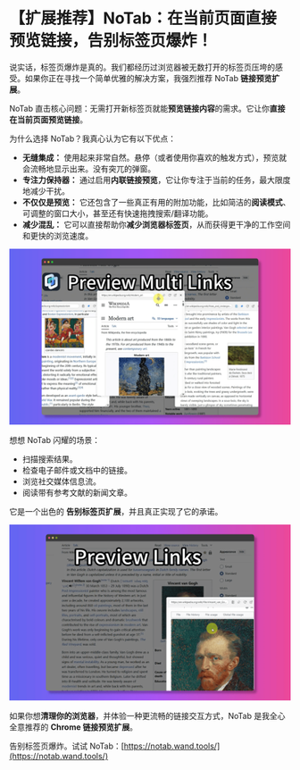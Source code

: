 # 【扩展推荐】NoTab：在当前页面直接预览链接，告别标签页爆炸！

说实话，标签页爆炸是真的。我们都经历过浏览器被无数打开的标签页压垮的感受。如果你正在寻找一个简单优雅的解决方案，我强烈推荐 NoTab **链接预览扩展**。

NoTab 直击核心问题：无需打开新标签页就能**预览链接内容**的需求。它让你**直接在当前页面预览链接**。

为什么选择 NoTab？我真心认为它有以下优点：

*   **无缝集成：** 使用起来非常自然。悬停（或者使用你喜欢的触发方式），预览就会流畅地显示出来。没有突兀的弹窗。
*   **专注力保持器：** 通过启用**内联链接预览**，它让你专注于当前的任务，最大限度地减少干扰。
*   **不仅仅是预览：** 它还包含了一些真正有用的附加功能，比如简洁的**阅读模式**、可调整的窗口大小，甚至还有快速拖拽搜索/翻译功能。
*   **减少混乱：** 它可以直接帮助你**减少浏览器标签页**，从而获得更干净的工作空间和更快的浏览速度。

![NoTab 流畅地预览链接](../images/notab1.png)

想想 NoTab 闪耀的场景：
*   扫描搜索结果。
*   检查电子邮件或文档中的链接。
*   浏览社交媒体信息流。
*   阅读带有参考文献的新闻文章。

它是一个出色的 **告别标签页扩展**，并且真正实现了它的承诺。

![NoTab 的设置和功能](../images/notab2.png)

如果你想**清理你的浏览器**，并体验一种更流畅的链接交互方式，NoTab 是我全心全意推荐的 **Chrome 链接预览扩展**。

告别标签页爆炸。试试 NoTab：[https://notab.wand.tools/](https://notab.wand.tools/)
